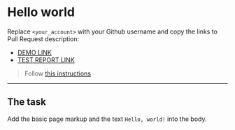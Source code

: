 # Hello world
Replace `<your_account>` with your Github username and copy the links to Pull Request description:
- [DEMO LINK](https://kateryzhen.github.io/layout_hello-world/)
- [TEST REPORT LINK](https://kateryzhen.github.io/layout_hello-world/report/html_report/)

> Follow [this instructions](https://mate-academy.github.io/layout_task-guideline/#how-to-solve-the-layout-tasks-on-github)
___

## The task 
Add the basic page markup and the text `Hello, world!` into the body.
